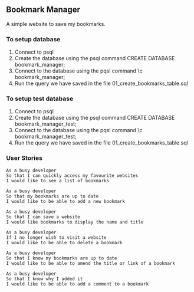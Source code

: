 ## Bookmark Manager

A simple website to save my bookmarks.

### To setup database
1. Connect to psql
2. Create the database using the psql command CREATE DATABASE bookmark_manager;
3. Connect to the database using the pqsl command \c bookmark_manager;
4. Run the query we have saved in the file 01_create_bookmarks_table.sql

### To setup test database
1. Connect to psql
2. Create the database using the psql command CREATE DATABASE bookmark_manager_test;
3. Connect to the database using the pqsl command \c bookmark_manager_test;
4. Run the query we have saved in the file 01_create_bookmarks_table.sql

### User Stories

```
As a busy developer
So that I can quickly access my favourite websites
I would like to see a list of bookmarks

As a busy developer
So that my bookmarks are up to date
I would like to be able to add a new bookmark

As a busy developer
So that I can save a website
I would like bookmarks to display the name and title

As a busy developer
If I no longer wish to visit a website
I would like to be able to delete a bookmark

As a busy developer
So that I know my bookmarks are up to date
I would like to be able to amend the title or link of a bookmark

As a busy developer
So that I know why I added it
I would like to be able to add a comment to a bookmark
```
